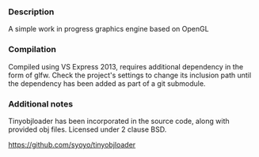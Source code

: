 ### Description
 
A simple work in progress graphics engine based on OpenGL
 
### Compilation
 
Compiled using VS Express 2013, requires additional dependency in the form of glfw. Check the project's settings to change its inclusion path until the dependency has been added as part of a git submodule.
 
### Additional notes
 
Tinyobjloader has been incorporated in the source code, along with provided obj files. Licensed under 2 clause BSD.

https://github.com/syoyo/tinyobjloader


